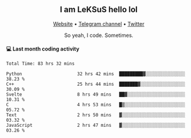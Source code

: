 <h2 align="center">I am LeKSuS hello lol</h2>
<div align="center">
  <a href="https://leksus.net">Website</a> •
  <a href="https://t.me/leksus_was_here">Telegram channel</a> •
  <a href="https://twitter.com/___LeKSuS___">Twitter</a>
</div>
<p align="center">So yeah, I code. Sometimes.</p>

#### :computer: Last month coding activity
<!--START_SECTION:waka-->

```text
Total Time: 83 hrs 32 mins

Python                     32 hrs 42 mins  █████████▓░░░░░░░░░░░░░░░   38.23 %
C++                        25 hrs 44 mins  ███████▓░░░░░░░░░░░░░░░░░   30.09 %
Svelte                     8 hrs 49 mins   ██▓░░░░░░░░░░░░░░░░░░░░░░   10.31 %
C                          4 hrs 53 mins   █▒░░░░░░░░░░░░░░░░░░░░░░░   05.72 %
Text                       2 hrs 50 mins   ▓░░░░░░░░░░░░░░░░░░░░░░░░   03.32 %
JavaScript                 2 hrs 47 mins   ▓░░░░░░░░░░░░░░░░░░░░░░░░   03.26 %
```

<!--END_SECTION:waka-->
